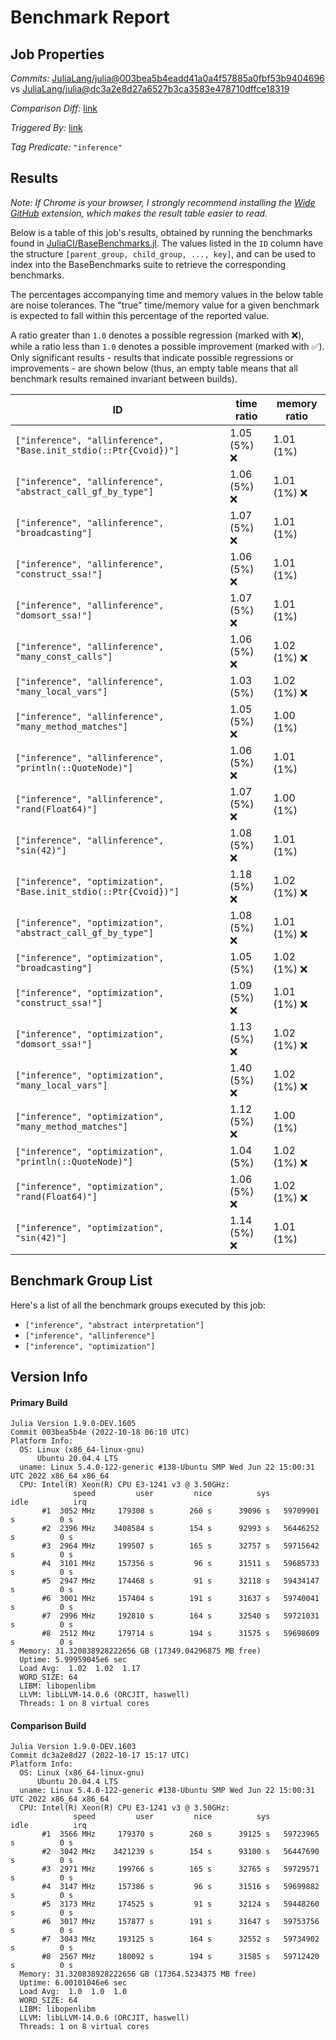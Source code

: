 # Benchmark Report

## Job Properties

*Commits:* [JuliaLang/julia@003bea5b4eadd41a0a4f57885a0fbf53b9404696](https://github.com/JuliaLang/julia/commit/003bea5b4eadd41a0a4f57885a0fbf53b9404696) vs [JuliaLang/julia@dc3a2e8d27a6527b3ca3583e478710dffce18319](https://github.com/JuliaLang/julia/commit/dc3a2e8d27a6527b3ca3583e478710dffce18319)

*Comparison Diff:* [link](https://github.com/JuliaLang/julia/compare/dc3a2e8d27a6527b3ca3583e478710dffce18319..003bea5b4eadd41a0a4f57885a0fbf53b9404696)

*Triggered By:* [link](https://github.com/JuliaLang/julia/pull/47207)

*Tag Predicate:* `"inference"`

## Results

*Note: If Chrome is your browser, I strongly recommend installing the [Wide GitHub](https://chrome.google.com/webstore/detail/wide-github/kaalofacklcidaampbokdplbklpeldpj?hl=en)
extension, which makes the result table easier to read.*

Below is a table of this job's results, obtained by running the benchmarks found in
[JuliaCI/BaseBenchmarks.jl](https://github.com/JuliaCI/BaseBenchmarks.jl). The values
listed in the `ID` column have the structure `[parent_group, child_group, ..., key]`,
and can be used to index into the BaseBenchmarks suite to retrieve the corresponding
benchmarks.

The percentages accompanying time and memory values in the below table are noise tolerances. The "true"
time/memory value for a given benchmark is expected to fall within this percentage of the reported value.

A ratio greater than `1.0` denotes a possible regression (marked with :x:), while a ratio less
than `1.0` denotes a possible improvement (marked with :white_check_mark:). Only significant results - results
that indicate possible regressions or improvements - are shown below (thus, an empty table means that all
benchmark results remained invariant between builds).

| ID | time ratio | memory ratio |
|----|------------|--------------|
| `["inference", "allinference", "Base.init_stdio(::Ptr{Cvoid})"]` | 1.05 (5%) :x: | 1.01 (1%)  |
| `["inference", "allinference", "abstract_call_gf_by_type"]` | 1.06 (5%) :x: | 1.01 (1%) :x: |
| `["inference", "allinference", "broadcasting"]` | 1.07 (5%) :x: | 1.01 (1%)  |
| `["inference", "allinference", "construct_ssa!"]` | 1.06 (5%) :x: | 1.01 (1%)  |
| `["inference", "allinference", "domsort_ssa!"]` | 1.07 (5%) :x: | 1.01 (1%)  |
| `["inference", "allinference", "many_const_calls"]` | 1.06 (5%) :x: | 1.02 (1%) :x: |
| `["inference", "allinference", "many_local_vars"]` | 1.03 (5%)  | 1.02 (1%) :x: |
| `["inference", "allinference", "many_method_matches"]` | 1.05 (5%) :x: | 1.00 (1%)  |
| `["inference", "allinference", "println(::QuoteNode)"]` | 1.06 (5%) :x: | 1.01 (1%)  |
| `["inference", "allinference", "rand(Float64)"]` | 1.07 (5%) :x: | 1.00 (1%)  |
| `["inference", "allinference", "sin(42)"]` | 1.08 (5%) :x: | 1.01 (1%)  |
| `["inference", "optimization", "Base.init_stdio(::Ptr{Cvoid})"]` | 1.18 (5%) :x: | 1.02 (1%) :x: |
| `["inference", "optimization", "abstract_call_gf_by_type"]` | 1.08 (5%) :x: | 1.01 (1%) :x: |
| `["inference", "optimization", "broadcasting"]` | 1.05 (5%)  | 1.02 (1%) :x: |
| `["inference", "optimization", "construct_ssa!"]` | 1.09 (5%) :x: | 1.01 (1%) :x: |
| `["inference", "optimization", "domsort_ssa!"]` | 1.13 (5%) :x: | 1.02 (1%) :x: |
| `["inference", "optimization", "many_local_vars"]` | 1.40 (5%) :x: | 1.02 (1%) :x: |
| `["inference", "optimization", "many_method_matches"]` | 1.12 (5%) :x: | 1.00 (1%)  |
| `["inference", "optimization", "println(::QuoteNode)"]` | 1.04 (5%)  | 1.02 (1%) :x: |
| `["inference", "optimization", "rand(Float64)"]` | 1.06 (5%) :x: | 1.02 (1%) :x: |
| `["inference", "optimization", "sin(42)"]` | 1.14 (5%) :x: | 1.01 (1%)  |

## Benchmark Group List

Here's a list of all the benchmark groups executed by this job:

- `["inference", "abstract interpretation"]`
- `["inference", "allinference"]`
- `["inference", "optimization"]`

## Version Info

#### Primary Build

```
Julia Version 1.9.0-DEV.1605
Commit 003bea5b4e (2022-10-18 06:10 UTC)
Platform Info:
  OS: Linux (x86_64-linux-gnu)
      Ubuntu 20.04.4 LTS
  uname: Linux 5.4.0-122-generic #138-Ubuntu SMP Wed Jun 22 15:00:31 UTC 2022 x86_64 x86_64
  CPU: Intel(R) Xeon(R) CPU E3-1241 v3 @ 3.50GHz: 
              speed         user         nice          sys         idle          irq
       #1  3052 MHz     179308 s        260 s      39096 s   59709901 s          0 s
       #2  2396 MHz    3408584 s        154 s      92993 s   56446252 s          0 s
       #3  2964 MHz     199507 s        165 s      32757 s   59715642 s          0 s
       #4  3101 MHz     157356 s         96 s      31511 s   59685733 s          0 s
       #5  2947 MHz     174468 s         91 s      32118 s   59434147 s          0 s
       #6  3001 MHz     157404 s        191 s      31637 s   59740041 s          0 s
       #7  2996 MHz     192810 s        164 s      32540 s   59721031 s          0 s
       #8  2512 MHz     179714 s        194 s      31575 s   59698609 s          0 s
  Memory: 31.320838928222656 GB (17349.04296875 MB free)
  Uptime: 5.99959045e6 sec
  Load Avg:  1.02  1.02  1.17
  WORD_SIZE: 64
  LIBM: libopenlibm
  LLVM: libLLVM-14.0.6 (ORCJIT, haswell)
  Threads: 1 on 8 virtual cores

```

#### Comparison Build

```
Julia Version 1.9.0-DEV.1603
Commit dc3a2e8d27 (2022-10-17 15:17 UTC)
Platform Info:
  OS: Linux (x86_64-linux-gnu)
      Ubuntu 20.04.4 LTS
  uname: Linux 5.4.0-122-generic #138-Ubuntu SMP Wed Jun 22 15:00:31 UTC 2022 x86_64 x86_64
  CPU: Intel(R) Xeon(R) CPU E3-1241 v3 @ 3.50GHz: 
              speed         user         nice          sys         idle          irq
       #1  3566 MHz     179370 s        260 s      39125 s   59723965 s          0 s
       #2  3042 MHz    3421239 s        154 s      93100 s   56447690 s          0 s
       #3  2971 MHz     199766 s        165 s      32765 s   59729571 s          0 s
       #4  3147 MHz     157386 s         96 s      31516 s   59699882 s          0 s
       #5  3173 MHz     174525 s         91 s      32124 s   59448260 s          0 s
       #6  3017 MHz     157877 s        191 s      31647 s   59753756 s          0 s
       #7  3043 MHz     193125 s        164 s      32552 s   59734902 s          0 s
       #8  2567 MHz     180092 s        194 s      31585 s   59712420 s          0 s
  Memory: 31.320838928222656 GB (17364.5234375 MB free)
  Uptime: 6.00101046e6 sec
  Load Avg:  1.0  1.0  1.0
  WORD_SIZE: 64
  LIBM: libopenlibm
  LLVM: libLLVM-14.0.6 (ORCJIT, haswell)
  Threads: 1 on 8 virtual cores

```
